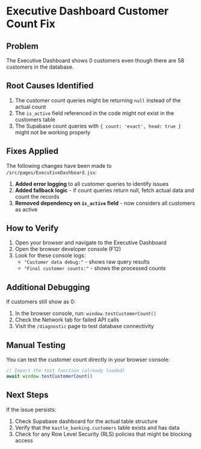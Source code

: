 # Executive Dashboard Customer Count Fix

## Problem
The Executive Dashboard shows 0 customers even though there are 58 customers in the database.

## Root Causes Identified
1. The customer count queries might be returning `null` instead of the actual count
2. The `is_active` field referenced in the code might not exist in the customers table
3. The Supabase count queries with `{ count: 'exact', head: true }` might not be working properly

## Fixes Applied
The following changes have been made to `/src/pages/ExecutiveDashboard.jsx`:

1. **Added error logging** to all customer queries to identify issues
2. **Added fallback logic** - if count queries return null, fetch actual data and count the records
3. **Removed dependency on `is_active` field** - now considers all customers as active

## How to Verify
1. Open your browser and navigate to the Executive Dashboard
2. Open the browser developer console (F12)
3. Look for these console logs:
   - `"Customer data debug:"` - shows raw query results
   - `"Final customer counts:"` - shows the processed counts

## Additional Debugging
If customers still show as 0:

1. In the browser console, run: `window.testCustomerCount()`
2. Check the Network tab for failed API calls
3. Visit the `/diagnostic` page to test database connectivity

## Manual Testing
You can test the customer count directly in your browser console:
```javascript
// Import the test function (already loaded)
await window.testCustomerCount()
```

## Next Steps
If the issue persists:
1. Check Supabase dashboard for the actual table structure
2. Verify that the `kastle_banking.customers` table exists and has data
3. Check for any Row Level Security (RLS) policies that might be blocking access
